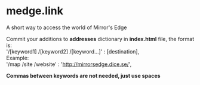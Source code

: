 # medge.link
A short way to access the world of Mirror's Edge

Commit your additions to <strong>addresses</strong> dictionary in <strong>index.html</strong> file, the format is:
<br>'/[keyword1] /[keyword2] /[keyword...]' : [destination],
<br>Example:
<br>'/map /site /website' : 'http://mirrorsedge.dice.se/',

**Commas between keywords are not needed, just use spaces**
